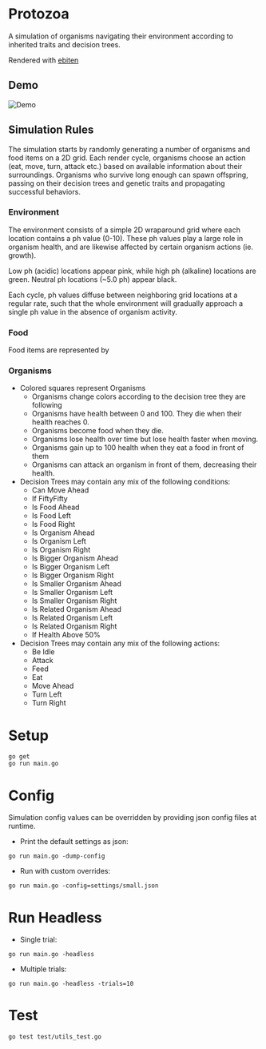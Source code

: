 # Protozoa
A simulation of organisms navigating their environment according to inherited traits and decision trees.

Rendered with [ebiten](https://github.com/hajimehoshi/ebiten)

## Demo
![Demo](https://user-images.githubusercontent.com/3377325/165461211-7025ac40-121f-4fbf-a068-e9eabc054dac.gif)

## Simulation Rules 
The simulation starts by randomly generating a number of organisms and food items on a 2D grid. 
Each render cycle, organisms  choose an action (eat, move, turn, attack etc.) based on available information about their surroundings. Organisms who survive long enough can spawn offspring, passing on their decision trees and genetic traits and propagating successful behaviors. 

### Environment
The environment consists of a simple 2D wraparound grid where each location contains a ph value (0-10). These ph values play a large role in organism health, and are likewise affected by certain organism actions (ie. growth). 

Low ph (acidic) locations appear pink, while high ph (alkaline) locations are green. Neutral ph locations (~5.0 ph) appear black.

Each cycle, ph values diffuse between neighboring grid locations at a regular rate, such that the whole environment will gradually approach a single ph value in the absence of organism activity.

### Food

Food items are represented by 

### Organisms

- Colored squares represent Organisms
  - Organisms change colors according to the decision tree they are following
  - Organisms have health between 0 and 100. They die when their health reaches 0.
  - Organisms become food when they die.
  - Organisms lose health over time but lose health faster when moving.
  - Organisms gain up to 100 health when they eat a food in front of them
  - Organisms can attack an organism in front of them, decreasing their health.
- Decision Trees may contain any mix of the following conditions:
    - Can Move Ahead
    - If FiftyFifty
    - Is Food Ahead
    - Is Food Left
    - Is Food Right
    - Is Organism Ahead
    - Is Organism Left
    - Is Organism Right
    - Is Bigger Organism Ahead
    - Is Bigger Organism Left
    - Is Bigger Organism Right
    - Is Smaller Organism Ahead
    - Is Smaller Organism Left
    - Is Smaller Organism Right
    - Is Related Organism Ahead
    - Is Related Organism Left
    - Is Related Organism Right
    - If Health Above 50%
- Decision Trees may contain any mix of the following actions:
    - Be Idle
    - Attack
    - Feed
    - Eat
    - Move Ahead
    - Turn Left
    - Turn Right
  
# Setup
```
go get
go run main.go
```

# Config
Simulation config values can be overridden by providing json config files at runtime.
- Print the default settings as json:
```
go run main.go -dump-config
```
- Run with custom overrides:
```
go run main.go -config=settings/small.json
```

# Run Headless
- Single trial:
```
go run main.go -headless
```
- Multiple trials:
```
go run main.go -headless -trials=10
```

# Test
```
go test test/utils_test.go
```
